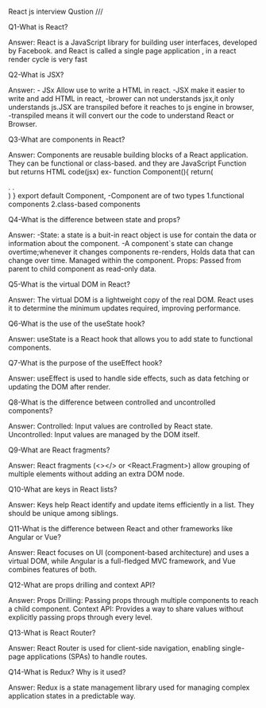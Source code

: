 React js interview Qustion ///

Q1-What is React?

Answer: React is a JavaScript library for building user interfaces, developed by Facebook.
and React is called a single page application ,
in a react render cycle is very fast


Q2-What is JSX?

Answer: - JSx Allow use to write a HTML in react.
-JSX make it easier to write and add HTML in react,
-brower can not understands jsx,it only understands js.JSX are transpiled before it reaches to js engine in browser,
-transpiled means it will convert our the code to understand React or Browser.




Q3-What are components in React?

Answer: Components are reusable building blocks of a React application. They can be functional or class-based.
and they are JavaScript Function but returns HTML code(jsx)
  ex-  function Component(){
    return(
      <div>
      .
      .
      </div>
    )
  }
  export default Component,
-Component are of two types
1.functional components
2.class-based components


Q4-What is the difference between state and props?

Answer:
-State: a state is a buit-in react object is use for contain the data or information about the component.
-A component`s state can change overtime;whenever it changes components re-renders,
Holds data that can change over time. Managed within the component.
Props: Passed from parent to child component as read-only data.


Q5-What is the virtual DOM in React?

Answer: The virtual DOM is a lightweight copy of the real DOM. React uses it to determine the minimum updates required, improving performance.



Q6-What is the use of the useState hook?

Answer: useState is a React hook that allows you to add state to functional components.


Q7-What is the purpose of the useEffect hook?

Answer: useEffect is used to handle side effects, such as data fetching or updating the DOM after render.



Q8-What is the difference between controlled and uncontrolled components?

Answer:
Controlled: Input values are controlled by React state.
Uncontrolled: Input values are managed by the DOM itself.



Q9-What are React fragments?

Answer: React fragments (<></> or <React.Fragment>) allow grouping of multiple elements without adding an extra DOM node.



Q10-What are keys in React lists?

Answer: Keys help React identify and update items efficiently in a list. They should be unique among siblings.



Q11-What is the difference between React and other frameworks like Angular or Vue?

Answer: React focuses on UI (component-based architecture) and uses a virtual DOM, while Angular is a full-fledged MVC framework, and Vue combines features of both.


Q12-What are props drilling and context API?

Answer:
Props Drilling: Passing props through multiple components to reach a child component.
Context API: Provides a way to share values without explicitly passing props through every level.


Q13-What is React Router?

Answer: React Router is used for client-side navigation, enabling single-page applications (SPAs) to handle routes.


Q14-What is Redux? Why is it used?

Answer: Redux is a state management library used for managing complex application states in a predictable way.
